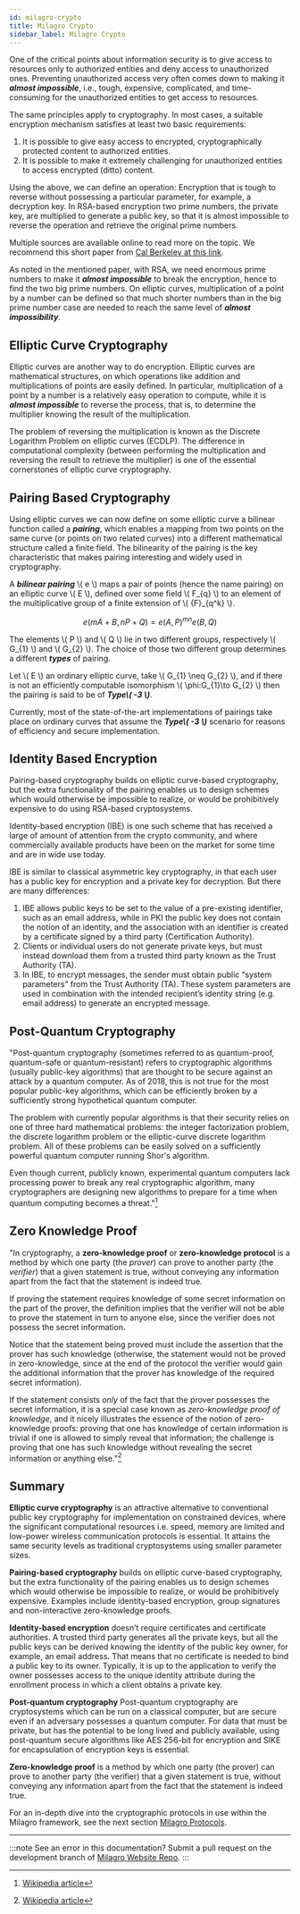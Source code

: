 ```yaml
---
id: milagro-crypto
title: Milagro Crypto
sidebar_label: Milagro Crypto
---
```


One of the critical points about information security is to give access to resources only to authorized entities and deny access to unauthorized ones.
Preventing unauthorized access very often comes down to making it ___almost impossible___, i.e., tough, expensive, complicated, and time-consuming for the unauthorized entities to get access to resources.

The same principles apply to cryptography. In most cases, a suitable encryption mechanism satisfies at least two basic requirements:
1. It is possible to give easy access to encrypted, cryptographically protected content to authorized entities.
2. It is possible to make it extremely challenging for unauthorized entities to access encrypted (ditto) content.

Using the above, we can define an operation: Encryption that is tough to reverse without possessing a particular parameter, for example, a decryption key.
In RSA-based encryption two prime numbers, the private key, are multiplied to generate a public key, so that it is almost impossible to reverse the operation and retrieve the original prime numbers.

Multiple sources are available online to read more on the topic. We recommend this short paper from [Cal Berkeley at this link](https://math.berkeley.edu/~kpmann/encryption.pdf).

As noted in the mentioned paper, with RSA, we need enormous prime numbers to make it ___almost impossible___ to break the encryption, hence to find the two big prime numbers.
On elliptic curves, multiplication of a point by a number can be defined so that much shorter numbers than in the big prime number case are needed to reach the same level of ___almost impossibility___.

## Elliptic Curve Cryptography
Elliptic curves are another way to do encryption. Elliptic curves are mathematical structures, on which operations like addition and multiplications of points are easily defined.
In particular, multiplication of a point by a number is a relatively easy operation to compute, while it is ___almost impossible___ to reverse the process, that is, to determine
the multiplier knowing the result of the multiplication.

The problem of reversing the multiplication is known as the Discrete Logarithm Problem on elliptic curves (ECDLP).
The difference in computational complexity (between performing the multiplication and reversing the result to retrieve the multiplier) is one of the essential cornerstones of elliptic curve cryptography.

## Pairing Based Cryptography
Using elliptic curves we can now define on some elliptic curve a bilinear function called a ___pairing___, which enables a mapping from two points on the same curve (or points on two related curves) into a different mathematical structure called a finite field. The bilinearity of the pairing is the key characteristic that makes pairing interesting and widely used in cryptography.

A ___bilinear pairing___ \\( e \\) maps a pair of points (hence the name pairing) on an elliptic curve \\( E \\), defined over some field \\( F_{q} \\) to an element of the multiplicative group of a finite extension of \\( {F}_{q^k} \\).

$$ e(mA+B, nP + Q) = e(A,P)^{mn} e(B, Q) $$

The elements \\( P \\) and \\( Q \\) lie in two different groups, respectively \\( G_{1} \\) and \\( G_{2} \\). The choice of those two different group determines a different ___types___ of pairing.

Let \\( E \\) an ordinary elliptic curve, take \\( G_{1} \neq G_{2} \\), and if there is not an efficiently computable isomorphism \\( \phi:G_{1}\to G_{2} \\) then the pairing is said to be of ___Type\\( -3 \\)___.

Currently, most of the state-of-the-art implementations of pairings take place on ordinary curves that assume the ___Type\\( -3 \\)___ scenario for reasons of efficiency and secure implementation.


## Identity Based Encryption
Pairing-based cryptography builds on elliptic curve-based cryptography, but the extra functionality of the pairing enables us to design schemes which would otherwise be impossible to realize, or would be prohibitively expensive to do using RSA-based cryptosystems.

Identity-based encryption (IBE) is one such scheme that has received a large of amount of attention from the crypto community, and where commercially available products have been on the market for some time and are in wide use today.

IBE is similar to classical asymmetric key cryptography, in that each user has a public key for encryption and a private key for decryption. But there are many differences:

1. IBE allows public keys to be set to the value of a pre-existing identifier, such as an email address, while in PKI the public key does not contain the notion of an identity, and the association with an identifier is created by a certificate signed by a third party (Certification Authority).
2. Clients or individual users do not generate private keys, but must instead download them from a trusted third party known as the Trust Authority (TA).
3. In IBE, to encrypt messages, the sender must obtain public “system parameters” from the Trust Authority (TA). These system parameters are used in combination with the intended recipient’s identity string (e.g. email address) to generate an encrypted message.

## Post-Quantum Cryptography

"Post-quantum cryptography (sometimes referred to as quantum-proof, quantum-safe or quantum-resistant) refers to cryptographic algorithms (usually public-key algorithms) that are thought to be secure against an attack by a quantum computer. As of 2018, this is not true for the most popular public-key algorithms, which can be efficiently broken by a sufficiently strong hypothetical quantum computer. 

The problem with currently popular algorithms is that their security relies on one of three hard mathematical problems: the integer factorization problem, the discrete logarithm problem or the elliptic-curve discrete logarithm problem. All of these problems can be easily solved on a sufficiently powerful quantum computer running Shor's algorithm. 

Even though current, publicly known, experimental quantum computers lack processing power to break any real cryptographic algorithm, many cryptographers are designing new algorithms to prepare for a time when quantum computing becomes a threat."[^first]

[^first]: [Wikipedia article](https://en.wikipedia.org/wiki/Post-quantum_cryptography)

## Zero Knowledge Proof 

"In cryptography, a **zero-knowledge proof** or **zero-knowledge protocol** is a method by which one party (the _prover_) can prove to another party (the _verifier_) that a given statement is true, without conveying any information apart from the fact that the statement is indeed true.

If proving the statement requires knowledge of some secret information on the part of the prover, the definition implies that the verifier will not be able to prove the statement in turn to anyone else, since the verifier does not possess the secret information.

Notice that the statement being proved must include the assertion that the prover has such knowledge (otherwise, the statement would not be proved in zero-knowledge, since at the end of the protocol the verifier would gain the additional information that the prover has knowledge of the required secret information).

If the statement consists _only_ of the fact that the prover possesses the secret information, it is a special case known as _zero-knowledge proof of knowledge_, and it nicely illustrates the essence of the notion of zero-knowledge proofs: proving that one has knowledge of certain information is trivial if one is allowed to simply reveal that information; the challenge is proving that one has such knowledge without revealing the secret information or anything else."[^second]

[^second]: [Wikipedia article](https://en.wikipedia.org/wiki/Zero-knowledge_proof)
## Summary

**Elliptic curve cryptography** is an attractive alternative to conventional public key cryptography for implementation on constrained devices, where the significant computational resources i.e. speed, memory are limited and low-power wireless communication protocols is essential. It attains the same security levels as traditional cryptosystems using smaller parameter sizes.

**Pairing-based cryptography** builds on elliptic curve-based cryptography, but the extra functionality of the pairing enables us to design schemes which would otherwise be impossible to realize, or would be prohibitively expensive. Examples include identity-based encryption, group signatures and non-interactive zero-knowledge proofs.

**Identity-based encryption** doesn’t require certificates and certificate authorities. A trusted third party generates all the private keys, but all the public keys can be derived knowing the identity of the public key owner, for example, an email address.  That means that no certificate is needed to bind a public key to its owner.  Typically, it is up to the application to verify the owner possesses access to the unique identity attribute during the enrollment process in which a client obtains a private key.

**Post-quantum cryptography** Post-quantum cryptography are cryptosystems which can be run on a classical computer, but are secure even if an adversary possesses a quantum computer. For data that must be private, but has the potential to be long lived and publicly available, using post-quantum secure algorithms like AES 256-bit for encryption and SIKE for encapsulation of encryption keys is essential. 

**Zero-knowledge proof** is a method by which one party (the prover) can prove to another party (the verifier) that a given statement is true, without conveying any information apart from the fact that the statement is indeed true.

For an in-depth dive into the cryptographic protocols in use within the Milagro framework, see the next section [Milagro Protocols](/docs/milagro-protocols).

---

:::note See an error in this documentation? 
Submit a pull request on the development branch of [Milagro Website Repo](https://github.com/apache/incubator-milagro).
:::

<!--
Supported admonition types are: caution, note, important, tip, warning.
-->
